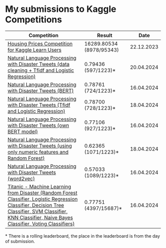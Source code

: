 # My submissions to Kaggle Competitions

| Competition                                                                                                                                                                                                                             | Result                   | Date       |
|-----------------------------------------------------------------------------------------------------------------------------------------------------------------------------------------------------------------------------------------|--------|------------|
| [Housing Prices Competition for Kaggle Learn Users](npl-disaster-tweets.ipynb)                                                                                                                                                          | 16289.80534 (8978/95343) | 22.12.2023 |
| [Natural Language Processing with Disaster Tweets (data cleaning + Tfidf and Logistic Regression)](npl-disaster-tweets.ipynb)                                                                                                           | 0.79436 (597/1223)*      | 20.04.2024 |
| [Natural Language Processing with Disaster Tweets (BERT)](npl-disaster-tweets.ipynb)                                                                                                                                                    | 0.78761 (724/1223)*      | 16.04.2024 |
| [Natural Language Processing with Disaster Tweets (Tfidf and Logistic Regression)](npl-disaster-tweets.ipynb)                                                                                                                           | 0.78700 (728/1223)*      | 18.04.2024 |
| [Natural Language Processing with Disaster Tweets (own BERT model)](npl-disaster-tweets.ipynb)                                                                                                                                          | 0.77106 (927/1223)*      | 16.04.2024 |
| [Natural Language Processing with Disaster Tweets (using only numeric features and Random Forest)](npl-disaster-tweets.ipynb)                                                                                                           | 0.62365 (1071/1223)*     | 18.04.2024 |
| [Natural Language Processing with Disaster Tweets (word2vec)](npl-disaster-tweets.ipynb)                                                                                                                                                | 0.57033 (1089/1223)*     | 16.04.2024 |
| [Titanic - Machine Learning from Disaster (Random Forest Classifier, Logistic Regression Classifier, Decision Tree Classifier, SVM Classifier, KNN Classifier, Naive Bayes Classifier, Voting Classifiers)](titanic-data-preprocessing-rfc-svm-xgb-lightgbm-voting.ipynb) | 0.77751 (4397/15687)*     | 16.04.2024 |

\* There is a rolling leaderboard, the place in the leaderboard is from the day of submission.